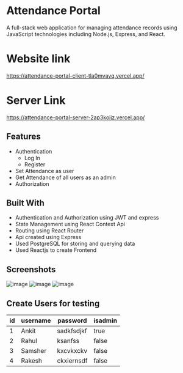 # Attendance Portal
A full-stack web application for managing attendance records using JavaScript technologies including Node.js, Express, and React.
# Website link
https://attendance-portal-client-tla0mvavq.vercel.app/
# Server Link
https://attendance-portal-server-2ap3koijz.vercel.app/
## Features
* Authentication
  * Log In
  * Register
* Set Attendance as user
* Get Attendance of all users as an admin
* Authorization
## Built With
* Authentication and Authorization using JWT and express
* State Management using React Context Api
* Routing using React Router
* Api created using Express
* Used PostgreSQL for storing and querying data
* Used Reactjs to create Frontend
## Screenshots
![image](https://github.com/ankkitsharma/attendance-portal/assets/78787267/ffb2bac6-1a30-49d5-b628-a790d624120f)
![image](https://github.com/ankkitsharma/attendance-portal/assets/78787267/a4d63afd-bdc2-4f48-a111-de9d4a50af84)
![image](https://github.com/ankkitsharma/attendance-portal/assets/78787267/bb81e2dd-77b6-4e55-adb7-f853ecaddc7c)
## Create Users for testing
|  id |  username |  password | isadmin |   
|---|---|---|---|
|  1 | Ankit  |  sadkfsdjkf |  true |   
|  2 |  Rahul | ksanfss  | false  |   
|  3 |  Samsher | kxcvkxckv  |  false |
|  4 | Rakesh | ckxiernsdf | false |

